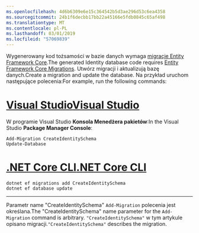 ```yaml
---
ms.openlocfilehash: 4d6b6309e6e15c364542b5d3ae296d53c6ea4358
ms.sourcegitcommit: 24b1f6decbb17bb22a45166e5fdb0845c65af498
ms.translationtype: MT
ms.contentlocale: pl-PL
ms.lasthandoff: 03/01/2019
ms.locfileid: "57069839"
---
```

<span data-ttu-id="59c1c-101">Wygenerowany kod tożsamości w bazie danych wymaga [migracje Entity Framework Core](/ef/core/managing-schemas/migrations/).</span><span class="sxs-lookup"><span data-stu-id="59c1c-101">The generated Identity database code requires [Entity Framework Core Migrations](/ef/core/managing-schemas/migrations/).</span></span> <span data-ttu-id="59c1c-102">Utwórz migracji i aktualizują bazę danych.</span><span class="sxs-lookup"><span data-stu-id="59c1c-102">Create a migration and update the database.</span></span> <span data-ttu-id="59c1c-103">Na przykład uruchom następujące polecenia:</span><span class="sxs-lookup"><span data-stu-id="59c1c-103">For example, run the following commands:</span></span>

# <a name="visual-studiotabvisual-studio"></a>[<span data-ttu-id="59c1c-104">Visual Studio</span><span class="sxs-lookup"><span data-stu-id="59c1c-104">Visual Studio</span></span>](#tab/visual-studio)

<span data-ttu-id="59c1c-105">W programie Visual Studio **Konsola Menedżera pakietów**:</span><span class="sxs-lookup"><span data-stu-id="59c1c-105">In the Visual Studio **Package Manager Console**:</span></span>

```PMC
Add-Migration CreateIdentitySchema
Update-Database
```

# <a name="net-core-clitabnetcore-cli"></a>[<span data-ttu-id="59c1c-106">.NET Core CLI</span><span class="sxs-lookup"><span data-stu-id="59c1c-106">.NET Core CLI</span></span>](#tab/netcore-cli)

```cli
dotnet ef migrations add CreateIdentitySchema
dotnet ef database update
```

------

<span data-ttu-id="59c1c-107">Parametr name "CreateIdentitySchema" `Add-Migration` polecenia jest określana.</span><span class="sxs-lookup"><span data-stu-id="59c1c-107">The "CreateIdentitySchema" name parameter for the `Add-Migration` command is arbitrary.</span></span> <span data-ttu-id="59c1c-108">`"CreateIdentitySchema"` w tym artykule opisano migracji.</span><span class="sxs-lookup"><span data-stu-id="59c1c-108">`"CreateIdentitySchema"` describes the migration.</span></span>
